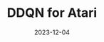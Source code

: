 ---
title: "DDQN for Atari"
description: "Implemented the Double DQN (DDQN) reinforcement learning method for Atari environments in OpenAI Gym."
date: 2023-12-04
url: "https://github.com/ahadjawaid/montezuma-revenge"
image: "assets/img/reinforcement-learning.png"
---